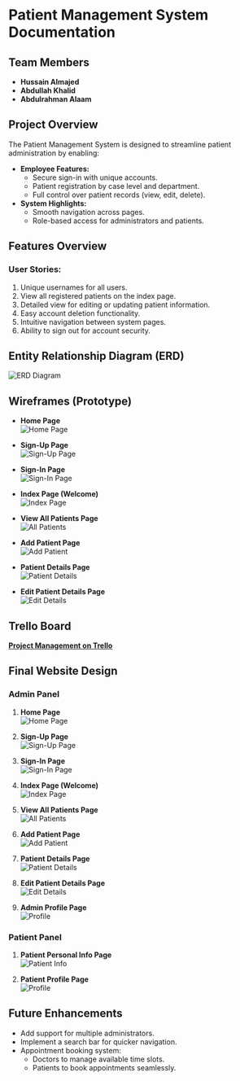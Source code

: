 # Patient Management System Documentation

## Team Members

- **Hussain Almajed**
- **Abdullah Khalid**
- **Abdulrahman Alaam**

## Project Overview

The Patient Management System is designed to streamline patient administration by enabling:

- **Employee Features:**
  - Secure sign-in with unique accounts.
  - Patient registration by case level and department.
  - Full control over patient records (view, edit, delete).
- **System Highlights:**
  - Smooth navigation across pages.
  - Role-based access for administrators and patients.

## Features Overview

### User Stories:

1. Unique usernames for all users.
2. View all registered patients on the index page.
3. Detailed view for editing or updating patient information.
4. Easy account deletion functionality.
5. Intuitive navigation between system pages.
6. Ability to sign out for account security.

## Entity Relationship Diagram (ERD)

![ERD Diagram](pictures\image-720.png)

## Wireframes (Prototype)

- **Home Page**  
  ![Home Page](pictures\wireframes\home.JPG)

- **Sign-Up Page**  
  ![Sign-Up Page](pictures\wireframes\sign-up.JPG)

- **Sign-In Page**  
  ![Sign-In Page](pictures\wireframes\sign-in.JPG)

- **Index Page (Welcome)**  
  ![Index Page](pictures\wireframes\main.JPG)

- **View All Patients Page**  
  ![All Patients](pictures\wireframes\all-patients.JPG)

- **Add Patient Page**  
  ![Add Patient](pictures\wireframes\add-pateints.JPG)

- **Patient Details Page**  
  ![Patient Details](pictures\wireframes\pateint-details.JPG)

- **Edit Patient Details Page**  
  ![Edit Details](pictures\wireframes\edit-info-details.JPG)

## Trello Board

[**Project Management on Trello**](https://trello.com/invite/b/67515ac4d7b3ab49767cbec8/ATTI714007e59be3ba0e2c62ec806b96848454AFC1FB/project-2)

## Final Website Design

### Admin Panel

1. **Home Page**  
   ![Home Page](pictures\website\home.PNG)

2. **Sign-Up Page**  
   ![Sign-Up Page](pictures\website\sign-up.PNG)

3. **Sign-In Page**  
   ![Sign-In Page](pictures\website\sign-in.PNG)

4. **Index Page (Welcome)**  
   ![Index Page](pictures\website\main.PNG)

5. **View All Patients Page**  
   ![All Patients](pictures\website\all-patients.PNG)

6. **Add Patient Page**  
   ![Add Patient](pictures\website\add-pateints.PNG)

7. **Patient Details Page**  
   ![Patient Details](pictures\website\pateint-details.PNG)

8. **Edit Patient Details Page**  
   ![Edit Details](pictures\website\edit-info-details.PNG)

9. **Admin Profile Page**  
   ![Profile](pictures\website\admin-profile.PNG)

### Patient Panel

1. **Patient Personal Info Page**  
   ![Patient Info](pictures\website\my-info.PNG)

2. **Patient Profile Page**  
   ![Profile](pictures\website\patient-profile.PNG)

## Future Enhancements

- Add support for multiple administrators.
- Implement a search bar for quicker navigation.
- Appointment booking system:
  - Doctors to manage available time slots.
  - Patients to book appointments seamlessly.
